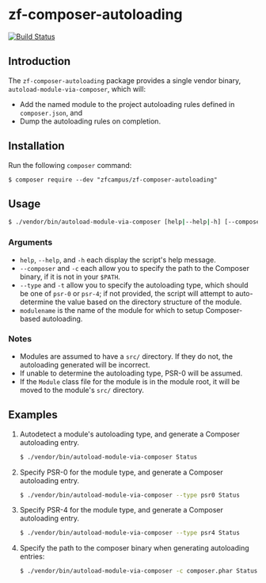 zf-composer-autoloading
=======================

[![Build Status](https://travis-ci.org/zfcampus/zf-composer-autoloading.png)](https://travis-ci.org/zfcampus/zf-composer-autoloading)

Introduction
------------

The `zf-composer-autoloading` package provides a single vendor binary,
`autoload-module-via-composer`, which will:

- Add the named module to the project autoloading rules defined in
  `composer.json`, and
- Dump the autoloading rules on completion.

Installation
------------

Run the following `composer` command:

```console
$ composer require --dev "zfcampus/zf-composer-autoloading"
```

Usage
-----

```bash
$ ./vendor/bin/autoload-module-via-composer [help|--help|-h] [--composer|-c composer path] [--type|-t psr0|psr4] modulename
```

### Arguments

- `help`, `--help`, and `-h` each display the script's help message.
- `--composer` and `-c` each allow you to specify the path to the Composer
  binary, if it is not in your `$PATH`.
- `--type` and `-t` allow you to specify the autoloading type, which should be
  one of `psr-0` or `psr-4`; if not provided, the script will attempt to
  auto-determine the value based on the directory structure of the module.
- `modulename` is the name of the module for which to setup Composer-based
  autoloading.

### Notes

- Modules are assumed to have a `src/` directory. If they do not, the
  autoloading generated will be incorrect.
- If unable to determine the autoloading type, PSR-0 will be assumed.
- If the `Module` class file for the module is in the module root, it will be
  moved to the module's `src/` directory.

Examples
--------

1. Autodetect a module's autoloading type, and generate a Composer autoloading
   entry.

   ```bash
   $ ./vendor/bin/autoload-module-via-composer Status
   ```

1. Specify PSR-0 for the module type, and generate a Composer autoloading
   entry.

   ```bash
   $ ./vendor/bin/autoload-module-via-composer --type psr0 Status
   ```

1. Specify PSR-4 for the module type, and generate a Composer autoloading
   entry.

   ```bash
   $ ./vendor/bin/autoload-module-via-composer --type psr4 Status
   ```

1. Specify the path to the composer binary when generating autoloading entries:

   ```bash
   $ ./vendor/bin/autoload-module-via-composer -c composer.phar Status
   ```
